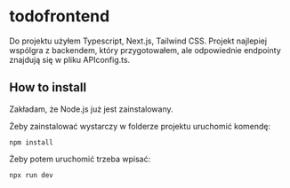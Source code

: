 # todofrontend
Do projektu użyłem Typescript, Next.js, Tailwind CSS. Projekt najlepiej wspólgra z backendem, który przygotowałem, ale odpowiednie endpointy znajdują się w pliku APIconfig.ts.

## How to install

Zakładam, że Node.js już jest zainstalowany.

Żeby zainstalować wystarczy w folderze projektu uruchomić komendę:

`npm install`

Żeby potem uruchomić trzeba wpisać:

`npx run dev`

